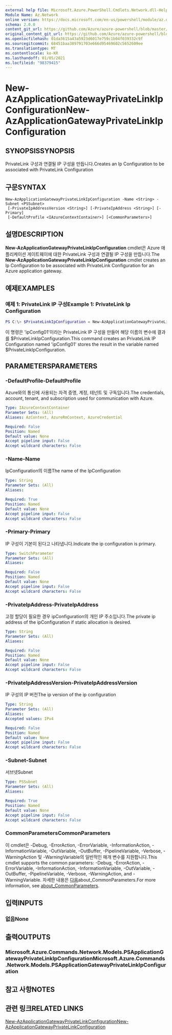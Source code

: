 ```yaml
---
external help file: Microsoft.Azure.PowerShell.Cmdlets.Network.dll-Help.xml
Module Name: Az.Network
online version: https://docs.microsoft.com/en-us/powershell/module/az.network/new-azapplicationgatewayprivatelinkipconfiguration
schema: 2.0.0
content_git_url: https://github.com/Azure/azure-powershell/blob/master/src/Network/Network/help/New-AzApplicationGatewayPrivateLinkIpConfiguration.md
original_content_git_url: https://github.com/Azure/azure-powershell/blob/master/src/Network/Network/help/New-AzApplicationGatewayPrivateLinkIpConfiguration.md
ms.openlocfilehash: 01da3615a43a5923d6017e759c1b04f039332c9f
ms.sourcegitcommit: 68451baa389791703e666d95469602c5652609ee
ms.translationtype: MT
ms.contentlocale: ko-KR
ms.lasthandoff: 01/05/2021
ms.locfileid: "98379415"
---
```

# <span data-ttu-id="573df-101">New-AzApplicationGatewayPrivateLinkIpConfiguration</span><span class="sxs-lookup"><span data-stu-id="573df-101">New-AzApplicationGatewayPrivateLinkIpConfiguration</span></span>

## <span data-ttu-id="573df-102">SYNOPSIS</span><span class="sxs-lookup"><span data-stu-id="573df-102">SYNOPSIS</span></span>
<span data-ttu-id="573df-103">PrivateLink 구성과 연결될 IP 구성을 만듭니다.</span><span class="sxs-lookup"><span data-stu-id="573df-103">Creates an Ip Configuration to be associated with PrivateLink Configuration</span></span>

## <span data-ttu-id="573df-104">구문</span><span class="sxs-lookup"><span data-stu-id="573df-104">SYNTAX</span></span>

```
New-AzApplicationGatewayPrivateLinkIpConfiguration -Name <String> -Subnet <PSSubnet>
 [-PrivateIpAddressVersion <String>] [-PrivateIpAddress <String>] [-Primary]
 [-DefaultProfile <IAzureContextContainer>] [<CommonParameters>]
```

## <span data-ttu-id="573df-105">설명</span><span class="sxs-lookup"><span data-stu-id="573df-105">DESCRIPTION</span></span>
<span data-ttu-id="573df-106">**New-AzApplicationGatewayPrivateLinkIpConfiguration** cmdlet은 Azure 애플리케이션 게이트웨이에 대한 PrivateLink 구성과 연결될 IP 구성을 만듭니다.</span><span class="sxs-lookup"><span data-stu-id="573df-106">The **New-AzApplicationGatewayPrivateLinkIpConfiguration** cmdlet creates an Ip Configuration to be associated with PrivateLink Configuration for an Azure application gateway.</span></span>

## <span data-ttu-id="573df-107">예제</span><span class="sxs-lookup"><span data-stu-id="573df-107">EXAMPLES</span></span>

### <span data-ttu-id="573df-108">예제 1: PrivateLink IP 구성</span><span class="sxs-lookup"><span data-stu-id="573df-108">Example 1: PrivateLink Ip Configuration</span></span>
```powershell
PS C:\> $PrivateLinkIpConfiguration = New-AzApplicationGatewayPrivateLinkIpConfiguration -Name "ipConfig01" -Subnet $subnet -Primary
```

<span data-ttu-id="573df-109">이 명령은 'ipConfig01'이라는 PrivateLink IP 구성을 만들어 해당 이름의 변수에 결과를 $PrivateLinkIpConfiguration.</span><span class="sxs-lookup"><span data-stu-id="573df-109">This command creates an PrivateLink IP Configuration named 'ipConfig01' stores the result in the variable named $PrivateLinkIpConfiguration.</span></span> 

## <span data-ttu-id="573df-110">PARAMETERS</span><span class="sxs-lookup"><span data-stu-id="573df-110">PARAMETERS</span></span>

### <span data-ttu-id="573df-111">-DefaultProfile</span><span class="sxs-lookup"><span data-stu-id="573df-111">-DefaultProfile</span></span>
<span data-ttu-id="573df-112">Azure와의 통신에 사용되는 자격 증명, 계정, 테넌트 및 구독입니다.</span><span class="sxs-lookup"><span data-stu-id="573df-112">The credentials, account, tenant, and subscription used for communication with Azure.</span></span>

```yaml
Type: IAzureContextContainer
Parameter Sets: (All)
Aliases: AzContext, AzureRmContext, AzureCredential

Required: False
Position: Named
Default value: None
Accept pipeline input: False
Accept wildcard characters: False
```

### <span data-ttu-id="573df-113">-Name</span><span class="sxs-lookup"><span data-stu-id="573df-113">-Name</span></span>
<span data-ttu-id="573df-114">IpConfiguration의 이름</span><span class="sxs-lookup"><span data-stu-id="573df-114">The name of the IpConfiguration</span></span>

```yaml
Type: String
Parameter Sets: (All)
Aliases:

Required: True
Position: Named
Default value: None
Accept pipeline input: False
Accept wildcard characters: False
```

### <span data-ttu-id="573df-115">-Primary</span><span class="sxs-lookup"><span data-stu-id="573df-115">-Primary</span></span>
<span data-ttu-id="573df-116">IP 구성이 기본이 된다고 나타냅니다.</span><span class="sxs-lookup"><span data-stu-id="573df-116">Indicate the ip configuration is primary.</span></span>

```yaml
Type: SwitchParameter
Parameter Sets: (All)
Aliases:

Required: False
Position: Named
Default value: None
Accept pipeline input: False
Accept wildcard characters: False
```

### <span data-ttu-id="573df-117">-PrivateIpAddress</span><span class="sxs-lookup"><span data-stu-id="573df-117">-PrivateIpAddress</span></span>
<span data-ttu-id="573df-118">고정 할당이 필요한 경우 ipConfiguration의 개인 IP 주소입니다.</span><span class="sxs-lookup"><span data-stu-id="573df-118">The private ip address of the ipConfiguration if static allocation is desired.</span></span>

```yaml
Type: String
Parameter Sets: (All)
Aliases:

Required: False
Position: Named
Default value: None
Accept pipeline input: False
Accept wildcard characters: False
```

### <span data-ttu-id="573df-119">-PrivateIpAddressVersion</span><span class="sxs-lookup"><span data-stu-id="573df-119">-PrivateIpAddressVersion</span></span>
<span data-ttu-id="573df-120">IP 구성의 IP 버전</span><span class="sxs-lookup"><span data-stu-id="573df-120">The ip version of the ip configuration</span></span>

```yaml
Type: String
Parameter Sets: (All)
Aliases:
Accepted values: IPv4

Required: False
Position: Named
Default value: None
Accept pipeline input: False
Accept wildcard characters: False
```

### <span data-ttu-id="573df-121">-Subnet</span><span class="sxs-lookup"><span data-stu-id="573df-121">-Subnet</span></span>
<span data-ttu-id="573df-122">서브넷</span><span class="sxs-lookup"><span data-stu-id="573df-122">Subnet</span></span>

```yaml
Type: PSSubnet
Parameter Sets: (All)
Aliases:

Required: True
Position: Named
Default value: None
Accept pipeline input: False
Accept wildcard characters: False
```

### <span data-ttu-id="573df-123">CommonParameters</span><span class="sxs-lookup"><span data-stu-id="573df-123">CommonParameters</span></span>
<span data-ttu-id="573df-124">이 cmdlet은 -Debug, -ErrorAction, -ErrorVariable, -InformationAction, -InformationVariable, -OutVariable, -OutBuffer, -PipelineVariable, -Verbose, -WarningAction 및 -WarningVariable의 일반적인 매개 변수를 지원합니다.</span><span class="sxs-lookup"><span data-stu-id="573df-124">This cmdlet supports the common parameters: -Debug, -ErrorAction, -ErrorVariable, -InformationAction, -InformationVariable, -OutVariable, -OutBuffer, -PipelineVariable, -Verbose, -WarningAction, and -WarningVariable.</span></span> <span data-ttu-id="573df-125">자세한 내용은 [다음](http://go.microsoft.com/fwlink/?LinkID=113216)about_CommonParameters.</span><span class="sxs-lookup"><span data-stu-id="573df-125">For more information, see [about_CommonParameters](http://go.microsoft.com/fwlink/?LinkID=113216).</span></span>

## <span data-ttu-id="573df-126">입력</span><span class="sxs-lookup"><span data-stu-id="573df-126">INPUTS</span></span>

### <span data-ttu-id="573df-127">없음</span><span class="sxs-lookup"><span data-stu-id="573df-127">None</span></span>

## <span data-ttu-id="573df-128">출력</span><span class="sxs-lookup"><span data-stu-id="573df-128">OUTPUTS</span></span>

### <span data-ttu-id="573df-129">Microsoft.Azure.Commands.Network.Models.PSApplicationGatewayPrivateLinkIpConfiguration</span><span class="sxs-lookup"><span data-stu-id="573df-129">Microsoft.Azure.Commands.Network.Models.PSApplicationGatewayPrivateLinkIpConfiguration</span></span>

## <span data-ttu-id="573df-130">참고 사항</span><span class="sxs-lookup"><span data-stu-id="573df-130">NOTES</span></span>

## <span data-ttu-id="573df-131">관련 링크</span><span class="sxs-lookup"><span data-stu-id="573df-131">RELATED LINKS</span></span>

[<span data-ttu-id="573df-132">New-AzApplicationGatewayPrivateLinkConfiguration</span><span class="sxs-lookup"><span data-stu-id="573df-132">New-AzApplicationGatewayPrivateLinkConfiguration</span></span>](./New-AzApplicationGatewayPrivateLinkConfiguration.md)
